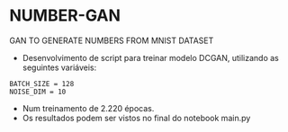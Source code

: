 # NUMBER-GAN
GAN TO GENERATE NUMBERS FROM MNIST DATASET

- Desenvolvimento de script para treinar modelo DCGAN, utilizando as seguintes variáveis:  
```
BATCH_SIZE = 128
NOISE_DIM = 10
```
- Num treinamento de 2.220 épocas.  
- Os resultados podem ser vistos no final do notebook main.py
